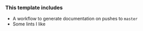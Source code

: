 ### This template includes
- A workflow to generate documentation on pushes to `master`
- Some lints I like
